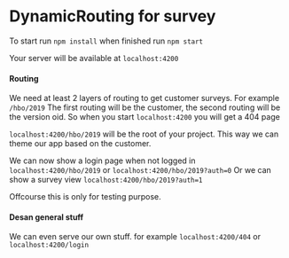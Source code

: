 # DynamicRouting for survey

To start run ``npm install`` when finished run ``npm start``

Your server will be available at ``localhost:4200``

#### Routing
We need at least 2 layers of routing to get customer surveys.
For example ``/hbo/2019`` 
The first routing will be the customer, the second routing will be the version oid.
So when you start ``localhost:4200`` you will get a 404 page

``localhost:4200/hbo/2019`` will be the root of your project. This way we can theme our app based on the customer.

We can now show a login page when not logged in ``localhost:4200/hbo/2019`` or ``localhost:4200/hbo/2019?auth=0``
Or we can show a survey view ``localhost:4200/hbo/2019?auth=1``

Offcourse this is only for testing purpose.

#### Desan general stuff
We can even serve our own stuff. for example ``localhost:4200/404`` or ``localhost:4200/login``

